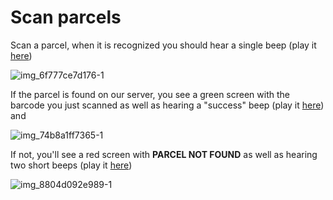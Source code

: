 # Scan parcels

Scan a parcel, when it is recognized you should hear a single beep (play it [here](https://clyp.it/irpoec3u))

![img_6f777ce7d176-1](https://user-images.githubusercontent.com/1032402/38679577-626d1566-3e64-11e8-9a1f-a63e1f31b05c.jpeg)

If the parcel is found on our server, you see a green screen with the barcode you just scanned
as well as hearing a "success" beep (play it [here](https://clyp.it/kpwe1iog)) and

![img_74b8a1ff7365-1](https://user-images.githubusercontent.com/1032402/38679583-64efa6d2-3e64-11e8-9bbc-b9abf54ef414.jpeg)

If not, you'll see a red screen with **PARCEL NOT FOUND** as well as hearing two short beeps (play it [here](https://clyp.it/e405lxrp))

![img_8804d092e989-1](https://user-images.githubusercontent.com/1032402/38679590-67a279ae-3e64-11e8-8c32-2a9b65e39d35.jpeg)